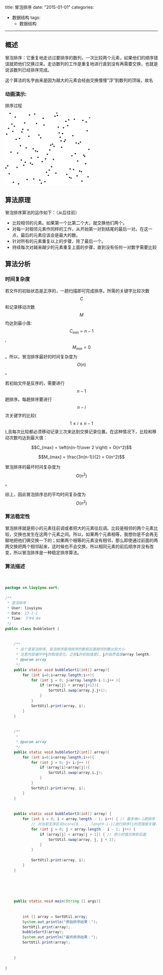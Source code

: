 title: 冒泡排序
date: "2015-01-01"
categories: 
  - 数据结构
tags:
    - 数据结构
---

## 概述

冒泡排序：它重复地走访过要排序的数列，一次比较两个元素，如果他们的顺序错误就把他们交换过来。走访数列的工作是重复地进行直到没有再需要交换，也就是说该数列已经排序完成。

这个算法的名字由来是因为越大的元素会经由交换慢慢“浮”到数列的顶端，故名


### 动画演示:

排序过程

![console](/images/ds/bubbleSort.gif)

## 算法原理
冒泡排序算法的运作如下：（从后往前）


- 比较相邻的元素。如果第一个比第二个大，就交换他们两个。
- 对每一对相邻元素作同样的工作，从开始第一对到结尾的最后一对。在这一点，最后的元素应该会是最大的数。
- 针对所有的元素重复以上的步骤，除了最后一个。
- 持续每次对越来越少的元素重复上面的步骤，直到没有任何一对数字需要比较

## 算法分析

### 时间复杂度

若文件的初始状态是正序的，一趟扫描即可完成排序。所需的关键字比较次数$$C$$和记录移动次数$$M$$均达到最小值:$$C_{min}=n-1$$,$$M_{min}=0$$。所以，冒泡排序最好的时间复杂度为$$O(n)$$ 。

若初始文件是反序的，需要进行$$n-1$$趟排序。每趟排序要进行$$n-i$$次关键字的比较($$1≤i≤n-1$$),且每次比较都必须移动记录三次来达到交换记录位置。在这种情况下，比较和移动次数均达到最大值：



$$C_{max} = \left(n(n-1)\over 2 \right) = O(n^2)$$

$$M_{max} = \frac{3n(n-1)}{2} = O(n^2)$$

冒泡排序的最坏时间复杂度为$$O(n^2)$$ 。

综上，因此冒泡排序总的平均时间复杂度为$$O(n^2)$$ 

### 算法稳定性

冒泡排序就是把小的元素往前调或者把大的元素往后调。比较是相邻的两个元素比较，交换也发生在这两个元素之间。所以，如果两个元素相等，我想你是不会再无聊地把他们俩交换一下的；如果两个相等的元素没有相邻，那么即使通过前面的两两交换把两个相邻起来，这时候也不会交换，所以相同元素的前后顺序并没有改变，所以冒泡排序是一种稳定排序算法。

### 算法描述


```java


package cn.liuyiyou.sort;

/**
 * 冒泡排序：
 * User: liuyiyou
 * Date: 13-1-1
 * Time: 下午4:04
 */
public class BubbleSort {


    /**
     * 这个是冒泡排序，冒泡排序是待排序的数和后面相邻的数比较大小
     * 注意内层循环中j的取值变化，之前i的初始值是1，j的临界值是array.length。
     * @param array
     */
    public static void bubbleSort1(int[] array){
        for (int i=0;i<array.length;i++){
            for (int j = 0; j<array.length-i-1;j++ ){
                if (array[j] > array[j+1]){
                    SortUtil.swap(array,j,j+1);
                }
            }
            SortUtil.print(array, i);
        }
    }


    /**
     *
     * @param array
     */
    public static void bubbleSort2(int[] array){
        for (int i=0;i<array.length;i++){
            for (int j = 0; j< i;j++ ){
                if (array[i]<array[j]){
                    SortUtil.swap(array,i,j);
                }
            }
            SortUtil.print(array, i);
        }
    }


    public static void bubbleSort3(int[] array) {
        for (int i = 0; i < array.length - 1; i++) { // 最多做n-1趟排序
            // 对当前无序区间score[0......length-i-1]进行排序(j的范围很关键，这个范围是在逐步缩小的)
            for (int j = 0; j < array.length - i - 1; j++) {
                if (array[j] < array[j + 1]) { // 把小的值交换到后面
                    SortUtil.swap(array, j, j + 1);
                }
            }

            SortUtil.print(array, i);
        }
    }





    public static void main(String [] args){


        int [] array = SortUtil.array;
        System.out.println("原始排序结果：");
        SortUtil.print(array);
        bubbleSort3(array);
        System.out.println("最终排序结果：");
        SortUtil.print(array);


    }

}


```

